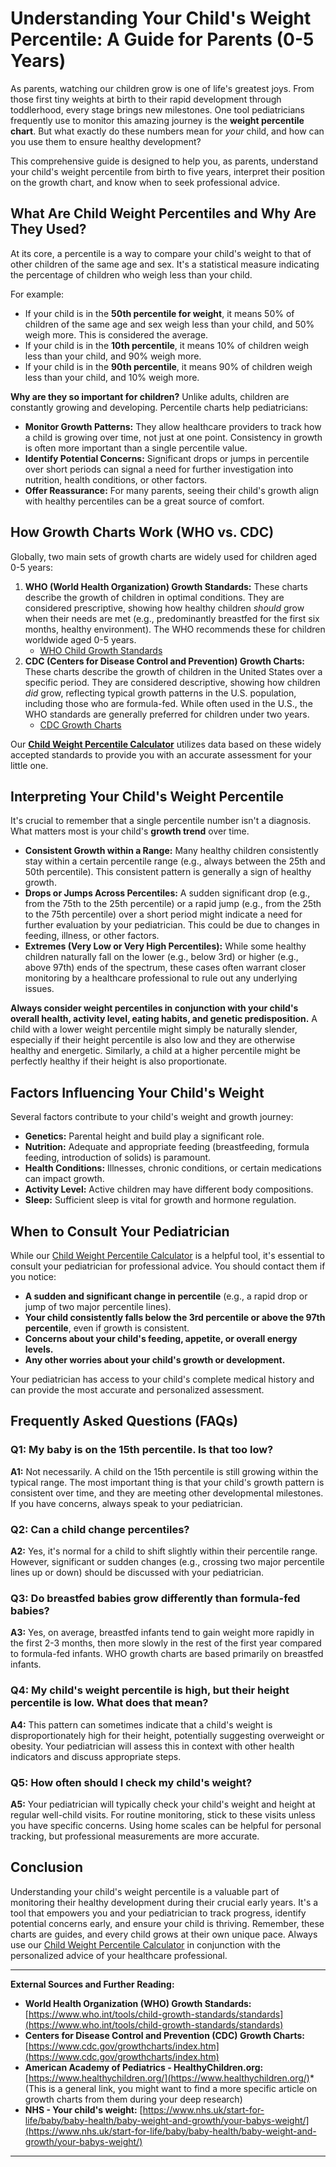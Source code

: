 # Understanding Your Child's Weight Percentile: A Guide for Parents (0-5 Years)

As parents, watching our children grow is one of life's greatest joys. From those first tiny weights at birth to their rapid development through toddlerhood, every stage brings new milestones. One tool pediatricians frequently use to monitor this amazing journey is the **weight percentile chart**. But what exactly do these numbers mean for *your* child, and how can you use them to ensure healthy development?

This comprehensive guide is designed to help you, as parents, understand your child's weight percentile from birth to five years, interpret their position on the growth chart, and know when to seek professional advice.

## What Are Child Weight Percentiles and Why Are They Used?

At its core, a percentile is a way to compare your child's weight to that of other children of the same age and sex. It's a statistical measure indicating the percentage of children who weigh less than your child.

For example:
* If your child is in the **50th percentile for weight**, it means 50% of children of the same age and sex weigh less than your child, and 50% weigh more. This is considered the average.
* If your child is in the **10th percentile**, it means 10% of children weigh less than your child, and 90% weigh more.
* If your child is in the **90th percentile**, it means 90% of children weigh less than your child, and 10% weigh more.

**Why are they so important for children?** Unlike adults, children are constantly growing and developing. Percentile charts help pediatricians:
* **Monitor Growth Patterns:** They allow healthcare providers to track how a child is growing over time, not just at one point. Consistency in growth is often more important than a single percentile value.
* **Identify Potential Concerns:** Significant drops or jumps in percentile over short periods can signal a need for further investigation into nutrition, health conditions, or other factors.
* **Offer Reassurance:** For many parents, seeing their child's growth align with healthy percentiles can be a great source of comfort.

## How Growth Charts Work (WHO vs. CDC)

Globally, two main sets of growth charts are widely used for children aged 0-5 years:

1.  **WHO (World Health Organization) Growth Standards:** These charts describe the growth of children in optimal conditions. They are considered prescriptive, showing how healthy children *should* grow when their needs are met (e.g., predominantly breastfed for the first six months, healthy environment). The WHO recommends these for children worldwide aged 0-5 years.
    * [WHO Child Growth Standards](https://www.who.int/tools/child-growth-standards/standards)
2.  **CDC (Centers for Disease Control and Prevention) Growth Charts:** These charts describe the growth of children in the United States over a specific period. They are considered descriptive, showing how children *did* grow, reflecting typical growth patterns in the U.S. population, including those who are formula-fed. While often used in the U.S., the WHO standards are generally preferred for children under two years.
    * [CDC Growth Charts](https://www.www.cdc.gov/growthcharts/index.htm)

Our **[Child Weight Percentile Calculator](/calculators)** utilizes data based on these widely accepted standards to provide you with an accurate assessment for your little one.

## Interpreting Your Child's Weight Percentile

It's crucial to remember that a single percentile number isn't a diagnosis. What matters most is your child's **growth trend** over time.

* **Consistent Growth within a Range:** Many healthy children consistently stay within a certain percentile range (e.g., always between the 25th and 50th percentile). This consistent pattern is generally a sign of healthy growth.
* **Drops or Jumps Across Percentiles:** A sudden significant drop (e.g., from the 75th to the 25th percentile) or a rapid jump (e.g., from the 25th to the 75th percentile) over a short period might indicate a need for further evaluation by your pediatrician. This could be due to changes in feeding, illness, or other factors.
* **Extremes (Very Low or Very High Percentiles):** While some healthy children naturally fall on the lower (e.g., below 3rd) or higher (e.g., above 97th) ends of the spectrum, these cases often warrant closer monitoring by a healthcare professional to rule out any underlying issues.

**Always consider weight percentiles in conjunction with your child's overall health, activity level, eating habits, and genetic predisposition.** A child with a lower weight percentile might simply be naturally slender, especially if their height percentile is also low and they are otherwise healthy and energetic. Similarly, a child at a higher percentile might be perfectly healthy if their height is also proportionate.

## Factors Influencing Your Child's Weight

Several factors contribute to your child's weight and growth journey:

* **Genetics:** Parental height and build play a significant role.
* **Nutrition:** Adequate and appropriate feeding (breastfeeding, formula feeding, introduction of solids) is paramount.
* **Health Conditions:** Illnesses, chronic conditions, or certain medications can impact growth.
* **Activity Level:** Active children may have different body compositions.
* **Sleep:** Sufficient sleep is vital for growth and hormone regulation.

## When to Consult Your Pediatrician

While our [Child Weight Percentile Calculator](/calculators) is a helpful tool, it's essential to consult your pediatrician for professional advice. You should contact them if you notice:

* **A sudden and significant change in percentile** (e.g., a rapid drop or jump of two major percentile lines).
* **Your child consistently falls below the 3rd percentile or above the 97th percentile**, even if growth is consistent.
* **Concerns about your child's feeding, appetite, or overall energy levels.**
* **Any other worries about your child's growth or development.**

Your pediatrician has access to your child's complete medical history and can provide the most accurate and personalized assessment.

## Frequently Asked Questions (FAQs)

### Q1: My baby is on the 15th percentile. Is that too low?
**A1:** Not necessarily. A child on the 15th percentile is still growing within the typical range. The most important thing is that your child's growth pattern is consistent over time, and they are meeting other developmental milestones. If you have concerns, always speak to your pediatrician.

### Q2: Can a child change percentiles?
**A2:** Yes, it's normal for a child to shift slightly within their percentile range. However, significant or sudden changes (e.g., crossing two major percentile lines up or down) should be discussed with your pediatrician.

### Q3: Do breastfed babies grow differently than formula-fed babies?
**A3:** Yes, on average, breastfed infants tend to gain weight more rapidly in the first 2-3 months, then more slowly in the rest of the first year compared to formula-fed infants. WHO growth charts are based primarily on breastfed infants.

### Q4: My child's weight percentile is high, but their height percentile is low. What does that mean?
**A4:** This pattern can sometimes indicate that a child's weight is disproportionately high for their height, potentially suggesting overweight or obesity. Your pediatrician will assess this in context with other health indicators and discuss appropriate steps.

### Q5: How often should I check my child's weight?
**A5:** Your pediatrician will typically check your child's weight and height at regular well-child visits. For routine monitoring, stick to these visits unless you have specific concerns. Using home scales can be helpful for personal tracking, but professional measurements are more accurate.

## Conclusion

Understanding your child's weight percentile is a valuable part of monitoring their healthy development during their crucial early years. It's a tool that empowers you and your pediatrician to track progress, identify potential concerns early, and ensure your child is thriving. Remember, these charts are guides, and every child grows at their own unique pace. Always use our [Child Weight Percentile Calculator](/calculators) in conjunction with the personalized advice of your healthcare professional.

---
**External Sources and Further Reading:**

* **World Health Organization (WHO) Growth Standards:** [https://www.who.int/tools/child-growth-standards/standards](https://www.who.int/tools/child-growth-standards/standards)
* **Centers for Disease Control and Prevention (CDC) Growth Charts:** [https://www.cdc.gov/growthcharts/index.htm](https://www.cdc.gov/growthcharts/index.htm)
* **American Academy of Pediatrics - HealthyChildren.org:** [https://www.healthychildren.org/](https://www.healthychildren.org/)* (This is a general link, you might want to find a more specific article on growth charts from them during your deep research)
* **NHS - Your child's weight:** [https://www.nhs.uk/start-for-life/baby/baby-health/baby-weight-and-growth/your-babys-weight/](https://www.nhs.uk/start-for-life/baby/baby-health/baby-weight-and-growth/your-babys-weight/)

---
